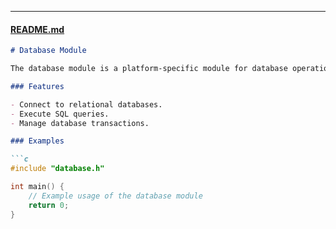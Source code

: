 
---

#### [README.md](http://_vscodecontentref_/8)

```markdown
# Database Module

The database module is a platform-specific module for database operations. It is not available on ARM platforms.

### Features

- Connect to relational databases.
- Execute SQL queries.
- Manage database transactions.

### Examples

```c
#include "database.h"

int main() {
    // Example usage of the database module
    return 0;
}